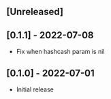 ## [Unreleased]

## [0.1.1] - 2022-07-08

- Fix when hashcash param is nil

## [0.1.0] - 2022-07-01

- Initial release
